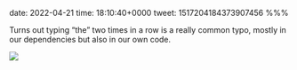 date: 2022-04-21
time: 18:10:40+0000
tweet: 1517204184373907456
%%%

Turns out typing “the” two times in a row is a really common typo, mostly in our dependencies but also in our own code.

![](FQ4xKZOXMAErjUT.jpg)
